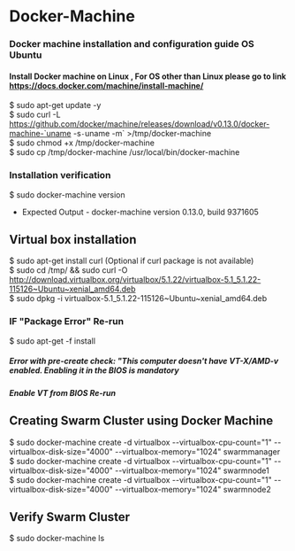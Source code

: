 # Docker-Machine
### Docker machine installation and configuration guide OS Ubuntu

#### Install Docker machine on Linux , For OS other than Linux please go to link https://docs.docker.com/machine/install-machine/

$ sudo apt-get update -y <br />
$ sudo curl -L https://github.com/docker/machine/releases/download/v0.13.0/docker-machine-`uname -s`-`uname -m` >/tmp/docker-machine <br />
$ sudo chmod +x /tmp/docker-machine <br />
$ sudo cp /tmp/docker-machine /usr/local/bin/docker-machine <br />

### Installation verification 

$ sudo docker-machine version
- Expected Output - docker-machine version 0.13.0, build 9371605

## Virtual box installation 

$ sudo apt-get install curl (Optional if curl package is not available) <br />
$ sudo cd /tmp/ && sudo curl -O http://download.virtualbox.org/virtualbox/5.1.22/virtualbox-5.1_5.1.22-115126~Ubuntu~xenial_amd64.deb  <br />
$ sudo dpkg -i virtualbox-5.1_5.1.22-115126~Ubuntu~xenial_amd64.deb <br />

### IF "Package Error" Re-run 
$ sudo apt-get -f install

##### Error with pre-create check: "This computer doesn't have VT-X/AMD-v enabled. Enabling it in the BIOS is mandatory
##### Enable VT from BIOS Re-run 

## Creating Swarm Cluster using Docker Machine

$ sudo docker-machine create -d virtualbox --virtualbox-cpu-count="1" --virtualbox-disk-size="4000" --virtualbox-memory="1024" swarmmanager <br />
$ sudo docker-machine create -d virtualbox --virtualbox-cpu-count="1" --virtualbox-disk-size="4000" --virtualbox-memory="1024" swarmnode1 <br />
$ sudo docker-machine create -d virtualbox --virtualbox-cpu-count="1" --virtualbox-disk-size="4000" --virtualbox-memory="1024" swarmnode2 <br />

## Verify Swarm Cluster

$ sudo docker-machine ls 


